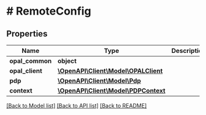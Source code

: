 # # RemoteConfig

## Properties

Name | Type | Description | Notes
------------ | ------------- | ------------- | -------------
**opal_common** | **object** |  | [optional]
**opal_client** | [**\OpenAPI\Client\Model\OPALClient**](OPALClient.md) |  |
**pdp** | [**\OpenAPI\Client\Model\Pdp**](Pdp.md) |  | [optional]
**context** | [**\OpenAPI\Client\Model\PDPContext**](PDPContext.md) |  |

[[Back to Model list]](../../README.md#models) [[Back to API list]](../../README.md#endpoints) [[Back to README]](../../README.md)

